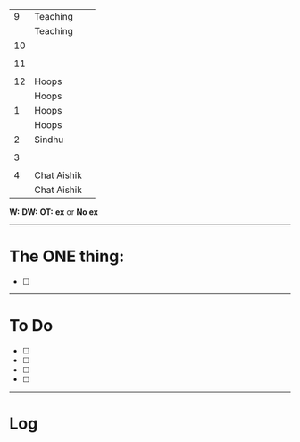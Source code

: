 
|     |             |     |
| --- | ----------- | --- |
| 9   | Teaching    |     |
|     | Teaching    |     |
| 10  |             |     |
|     |             |     |
| 11  |             |     |
|     |             |     |
| 12  | Hoops       |     |
|     | Hoops       |     |
| 1   | Hoops       |     |
|     | Hoops       |     |
| 2   | Sindhu      |     |
|     |             |     |
| 3   |             |     |
|     |             |     |
| 4   | Chat Aishik |     |
|     | Chat Aishik |     |

**W:**
**DW:**
**OT:**
**ex** or **No ex**

---
# The ONE thing: 
- [ ] 

---
# To Do

- [ ] 
- [ ] 
- [ ] 
- [ ] 

---

# Log
